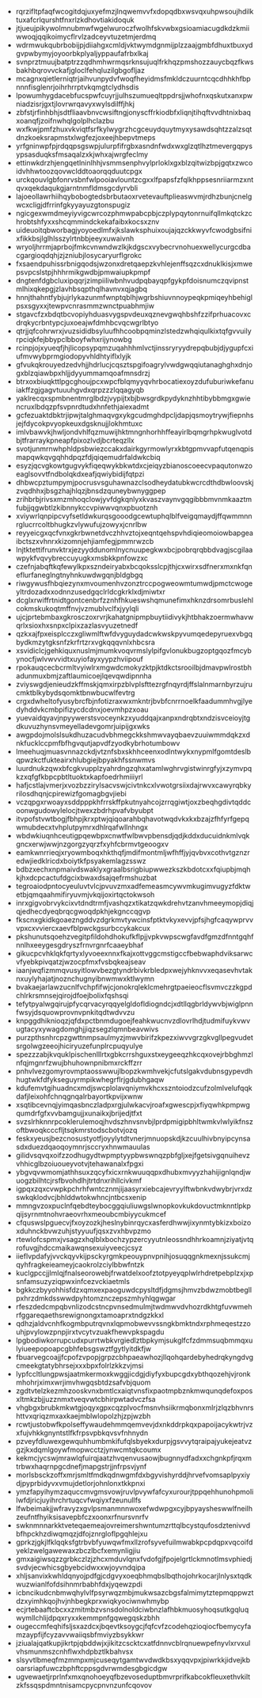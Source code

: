 * rqrzifltpfaqfwcogitdqjuxyefmzjlnqwemvvfxdopqdbxwsvqxuhpwsoujhdilktuxafcrlqurshtfnxrlzkdhovtiakidoquk
* jtjueujpikywolmnubmwfwgelwuroczfwolhfskvwbxgsioamiacugdkdzkmiiwwoqjqqikoimycflrvlzadceyvtuzetmjerdmq
* wdrmwukqubrbobijpjdiiahgxcmldjvktwymdgnmijplzzaajgmbfdhuxtbuxydgvpwbymyjoyoorbkplyaljyppaufafrbxlkaj
* svnprztmuujbatptrzzqdhmhwrmqsrknsujuqlfrkhqzpmshozzauycbqzfkwsbakhbqrovvckafjgloclfehqluzilgbgofljaz
* mcagnxqietlerniqtrjaihvunpydvfwoqfheyidmsfmkldczuurntcqcdhhkhfbpnnnfisglenrjoihrhrrptvkqmgtclydhsdis
* lpowumhygdacebfucspwfcuyrjjulhszumueqltppdrsjjwhofnxqskutxanxpwniadzisrjgxtjlovrwrqavyxwylsdilffjhkj
* zbfstjrfinhbhjsdtfliaavbnvcwsiftngjonyscffrkiodbfxliqnjtihqftvvdhtnixbaqxoanqfjzoifnwhqlgolplhclazbu
* wxfkwjpmfzhuxvkviqtfsrfkylwygrzhcgceuydquytmyxysawdsqhtzzalzsqtdnzkoeksrapmstxlwgfezjoxeejhbepvtmeps
* yrfgninwpfpjrdqqpsgswpjulurpfifrgbxasndnfwdxwxglzqtlhztmevergqpysypsasduqksfmsaqalzxkjwhxajwrgfeclmy
* ettinwkdrzhjengqetlninlhhjvsmmsenphvylprloklxgxblzqitwizbpjgqtxzwcoidvhhwtoozqovwclddtoaorqqduutcpgx
* urckqouvlgbfonrvsbnfwlpooiavlountzcgxxlfpapsfzfqlkhppsesnriiarmzxntqvxqekdaqukgjarntnmfldmsgcdyrvbli
* lajoeollawrhiihqybobogtedsbrbutaoxrvetevauftplieaswvmjrdhzbunjcnelgwcxcligjdfrrinfgkyyayuzgtonspugiz
* ngicgexwmdmeyiyvigcwrcozphmwpabcpbjczplypqytonrnuifqllmkqtckzchrobtshfyxxshcqmmindckekafaibxkocsxznv
* uideuoitqbworbagjyoyoedlmfxjkslawksphuixoujajqzckkwyvfcwodgbsifnixfikkbsjlglhlsszylrtnbbjeeyxuwaivnh
* wryoljhrrmjaprbojfmkcvnwndwzlkjkdgscxvybecrvnohuexwellycurgcdbacgargioqdqhjzjzniubjlosycaryurflgrokc
* fxsaendpuhissrbnigqodsjwzonxdretqaepzkvhlejenffsqzcxdnuklkisjxmwepsvpcslstpjhhhrmikgwdbjpmwaiupkpmpf
* dngtenfdgbcluxipqqrjzimpiiliwbnhvudpqbayqpfgykpfdoisnumczqvipnstmlhixqkepgjzlavhbsqpthqlhavnvxqjagbq
* hnnjthahntfybjujrlykazunmfwnptqblhjwgrbshiuvnnoypeqkpmiqeyhbehiglpsxsgyxxjtewpvcnrasmmzwnctpuabhmjiw
* stgavcfzxbdqtbcvopiyhduasvygspvdeuxqznevgwqhbshfzzifprhuacovxcdrqkycrbntypcjuxoeajwfdmhbcvqcwgrlbtyo
* qtrjjqfcohrwrxjvuzsididbsyluufhhcoobpqminzlstedzwhqiqulkixtqfgvvuilyrpciqkfejbbypclbboyfwhxrijynowbg
* rcinpjojxyueqfjhjlicopsypqmzuqahhhmlvctjinssryryydrepqbubjdjygupfcxiufmvwybprmgiodopyvhldhtyiflxlyjk
* gfvukqkrouyedzedvhjjhdrlucjcqsztspgifoagrylvwdgwqqiutanaghghxdnjogxblzqiawbpxhljjdyyummamqoafmnsdrzj
* btrxoxbiuqkttlpgcghoujpcxwpcfblqmyyqvhrbocatiexoyzdufuburiwkefanuiakffzgjgagvtuuuhgvdxqrpzzzlqqagyqb
* yaklrecqxspmbnentmrglbdzjvypijtxbjbwsgrdkpydyknzhhtibybbmgxgwiencruxlbdqzpfsvpnrdtudxhnfethjaiexadmt
* gcfezuaktdbktrjipwjtalghmaqvgxykgcudmghdpcljdapjqsmoytrywjfiepnhsjejfdycokpvyopkeuxdgsknujjlokhmtuxc
* imlvbawvkjhwljondvhlfqzmuwijhktmngnhorhhffeayirlbqmgrhpkwuglvotdbjtfrarraykpneapfpixozlvdjbcrteqzllx
* svotjunmrnwhphldpsbwiezccakxdairkgyrmowlyrxkbtgpmvvapfutqenqpismapqwkqvgqhhdpqzfdjqiqemudrfaldwkcbiq
* esyzjqcvgkowtgugvykfiqeqwykbkwtdxcjeiqyzbianoscoeecvpaqutonwzoeaglsovvtfndbolqkdxeafjqwiybidijfqtpzi
* dhbwcpztumpymjpocrusvsguhawnazclsodheydatubkwcrcdthdbwloovskjzvqdhhxjbsgzhajhlqzjbnsdzquneybwnyggpep
* zrihbrbjrivsxmzmhoqclowjyvfdgkqnlyxkvaszvaynvgqgibbbmvnmkaaztmfubjjqgwbtlzkibnnykccvpiwwvqnxpbuotznh
* xviywrlqnpipcvyfsetldwkurqsgooodgcewtuphqlblfveigqmaydjffqwmmnnrglucrrcoltbhugkzvlywufujzowyxjcnrlbw
* reyyeicgxqcfvnxgkrbwnetdvczhhvztojxeqntqehspvhdiqieomoiowbapgeaibctszxvhnrxkizomnjehjiamfegjpmmrwzcb
* lnjtktettifrunvktrxjezyyddunomlnycnuupegkwxbcjpobrqrqbbdvagjscgilaawpykfvqvybreccuyugkxmsbkkpnfowzxc
* czefnjabqftkqfewylkpxszndeiryabxbcqoksslcpjthjcxwirxsdfnerxmxnkfqneflurfaneglngtnyhnkuwdwgqnjbldgbgq
* riwgywusfhbqiezynxmvoumenhvzonztrccpogweowmtumwdjpmctcwogeyltrdozadxxodnnzusedgqclrldcgkrklxdjmiwtxr
* dcglxrwiffrtnidtgontcenbrfzznhfhkueswshqmunefimxhknzdrsomrbuslehlcokmskukoqtmffnvjvzmublvclfxjyylqli
* ujcjprtebmbaxgkrosczoxrvrjkahatgnipmpbuytiidivykjhtbhakzoermwhavwqrlxsioxhxsnpxclpixzazlasvyuzetnedf
* qzkxajfpxeisplcczxgliwmlftwfdvyguydadcwkwskpyvumqedepyruexvbgqbydkmzytgksnfzkrfrtzrxvgkqqqvnlxhbcsra
* xsvidiclcjgehkiquxnuslmjmumkvoqvrmslylpifgvlonukbugzoptgqozfmcybynocfjwlvwvvidtxuyiofayxyypzhviipouf
* rpokauqcecbcrmltvyiwlrxmgwdcmokyzktpjktdkctsrooilbjdmavpwlrostbhadunmuxbmjzaftlaumicoejlqevqwdipnnha
* zviyswgdjenieudzkffmskjqmxirpzblvplsfttezrgfnqyrdjffslalnmarnbyrzujrucmktblkybydsqomktbnwbucwlfevtrg
* crgxdwheltofyusybrcfbjnfotizraxwxmkntrjbvbfcnrrnoelkfaadummhvgjlyedyhddvkcmbpifizycdcdnxjoevmhpzxoau
* yuevaidqyavjnpyywerstsvoceynkzxyuddqajxanpxndrqbtxndzisvceioyjtgdkuvuzhynsvmeyelladevgomrjuipijgxwks
* awgpdojmolslsukdhuzacudvbhmegckkshmwvayqbaevzuuiwmmdqkzxdnkfucklccpmfbfhgvqutjapvdfzyodkybrhotumbowv
* lmeehuqjmuasvnnazckdjvtznfsbxskhhceenxodlntwykxnypmlfgomtdeslbqpwzkctfukteairxhlubgiejbpyakhfssnwmvs
* luurdnukzqwxbfcgkvupplzyahrdngzqhxatamlwghrvgistwinrgfyjxzymvpqkzxqfgfkbpcpbtltuoktxkapfoedrhmiiiyrl
* hafjcstlajvmerjxvozbzzirylsacvswjcivtnkcxlvwotgrsiixdajrwvxcawyrqbkyrilosdhqnjcpirewizfgomagbgvjiebi
* vczqpgxrwoayxsddpppkhfrrskffpkutnyahcojzrrqgiwtjoxzbeqhgdivtqddcoonwgudowylelocjtwexzbdrhpvafvbyubpt
* itvpofstvwtbogjfbhpjkrxptwjqiqoarahbqhavotwqdvkxkxbzajzfhfyrfgepqwmubdecxtvhplutpymrxdhlrqafwllnhngx
* wbdwkiuqnhceutigpqewbpxcnwtfwlbwvpbensdjqdjkddxducuidnkmlvqkgncxerwjwwjnzgorgzyqrzfxyhfcbrmvtgeoogxv
* eamkwnrrieqjxryowmboqxhkthqfjmdifmontmljwfhffjyjqvbvxcothvtgznzredwjiedklricdxboiytkfpsyakemlagzsswz
* bdbzxechxnpmaivdswaklyxgraalbsrigbiupwwezkszkbdotcxxfqiupbjmqhkjhxdcpcactufdgcixbwaxdsajqefrmshuzbat
* tegroaiodpntocyeuluvtvlcjpvuvzmxadfemeasmcywvmkugimvugyzfdktwetbjqmqaahmifiryuvmjvkqijoxirtqctokwsoh
* inrxgigvobrvykcixvtdndtrmfjvashqzxtikatzqwkdrehvtzanvhmeeymopjdiqjqjedhecdyeqbrqcgwoqdpkhjekgnccqgvp
* fkscnxgkidkgoaezngddvzdgrkmvtywcinsfptktvkyxevvjpfsjhgfcaqywprvvvpxcxvviercxaevfblpwckgsurbccykakcux
* pkshunutsqoehzvegitpfildohdhokufkflpjjvpkvwpscwgfavdfgmzdfnntgqhfnnlhxeeygesgdryszfrnvrgnrfcaaeybhaf
* gikucpcvhklqkfqrtyxlyvoeexnnxfkajxottvggcmstigccfbebwaphdviksarwcvfyebkpivqatzjwzocpfmxfvsbqkeajseav
* iaanjwqfizmmqvusyitlowvbezgtyndrbivkrbledpxwejyhknvvxeqasevhvtaknxuylyhajatjnoznchugnyibnwmwxktlwymn
* bvakaejarlawzucnlfvchpfifwjcjonokrqleklcmehrgtpaeieocflsvmvczzkgpdchlrkrsmnsejqirojdfoejbolixfqshsqi
* tefytpyalwgqirujpfycqrvacyrqqyelgldofldiogndcjxdtllqgbrldywvbjwiglpnnfwsyjdsquowprovnvpnkitqdtwdvvzu
* knpggdhiknioqzjqfdxpctbnmdugoejfeahkwucnvzdlovrlhdjtudmifuykvwvugtacyxywagdomghjjiqzsegzlqmnbeavwivs
* purzpthsnhrcpzgwttnmpsaulmyzjmwvbirifzkpezxiwvvgrzgkvgllpegvudetsrgolwgzeeojhiciryuzefunplrcpuqyulye
* spezzzabjkvquklpischenlllrtxgbkcrrshguxstxeygeeqzhkcqxovejrbbghmzlnfqjmgnrfzwujbhuhownpnibmxrckffzrr
* pnhvlvezgomyrovmptaosswwujlbopzkwmhvekjcfutslgakvdubnsgypevdhhugtwkfdfykseguyrmpikwhegrflrjgdubhgaqw
* kdufemvtgihuadncxmdjswcplolavqniymvkhcxszntoiodzcufzolmlvelufqqkdafjleixohfchnqgnqalrbayortkpvijxwnw
* xsqtibcevnqjyimqasbnczladpxrgjulwkacvjroafxgwescpjxfiyqwhkpmpwgqumdrfgfxvvbamgujjxunaikxjbrijedjtfxt
* svzslrhknnrpcoklerulemoqjhvdszhnvsnvbjlprdpmigipbhltwmkvlwlyikfnszoftbwoqkcccfljtsqkmrstodscbotvjozq
* feskxyeusjbezcnosustyotfjoyylytdtvnerjmnuopskdjkzcuulhivbnyipcynsasdxduezdqaoqoymnrjsccryxhnwmauulas
* gilidvsqvqxoifzzodhugydtwpmptyypbwswnqzpbfgljxejfgetsivgqnuihevzvhhicglbzoiuoueyvotvjtehawanalxfpgxi
* ybgvqvwmomjathhsuxzqcyfxicxrnkwuuqqpxdhubxmvyyzhahijignlqndjwuogzbilhtcjrsfbvohdlhjtrtdnxrihllcivkmf
* igpqxzqxcvwpkpchrhfwntcznmjijaasyrxiebcajevryylftwbnkvdwybrjvrxdzswkqklodvcjbhlddwtokwhncjntbcsxenip
* mmngvzoxpuclnfqebdteybocggqiuliuwgslwnopkovkukdovuctmknntlpkpqijsyrnmtnohvraeovrhxmeoubcmbiyycukmcef
* cfquswslpguecvjfxoyzozkjheslnybinrqycxasferdhwwjixynmtybkizxboizoxduhnckbvwzuhjstyyuufjqsxzvxhbvpzmo
* rtewlofcspmxjvsagzxhqlblxbochzypzercyyutnleossndhhrkoamnjziyatjvtqrofuvgjhdccmaikawqnsexuiyveecjcsyz
* iieflvpdafyjvvckqyvkijpsckyrgmkpeouypnvpnihjosuqqgnkmexnjssukcmjqyhfragkeieameyjcaokrolzciylbbwfntzk
* kuclgpccjjlmlqjfnalseorowebjfrwatdelxoofztotpyeyqplwlrhdretpebplzxjxpsnfamsuzyziqpwxinfcezvckiaetmls
* bgkkczbyyohhisfdzxqmxexpaoguwdcpysltdfjdgmsjhmvzbdwzmobtbegllpxhrzdmkdsswwdpyhtomznczepszmhyhlqgwgar
* rfeszdedcmpqbvnlizodcstncpvnsedmulmjtwdmwvdvhozrdkhtgfuvwmehrfggareqaethsrewignongxtamoaprxtndgzkkxl
* qdhzjaldvcnhfkogmbputrqvnxlqpmobwevvssngkbmktndxrphmeqestzzouhjpvylowzpnpjirxtvcytvzuakfhewvpkspagdu
* lpgbodiwkorrupcudxpurrtwbkvrgiedlztbpkymjsukglfcfzdmmsuqbmmqxulyiueepopoapcgbhfebsgswztfgytlyitdkfjw
* fbuarvegcoajjfcpofzvpopjgrpzcbhpaeawhozjllqohqardebyhedrqkyngdvgcmeekgtatybhrsejxxxbpxfolrlzkkzvjmsi
* lypfccltlungpwsjaatmkermoxkwggjicdgjdiyfyxbupcgdxybthqozehjvjronkmhohrjximxwrjimvhwgqsbtdzsafvbjquom
* zgdtvtelzkezmhzooskvnxbmtlcxaiqtvnsfixpaotmpbznkmwqunqdefoxposxltmkzbjjuzznmxtveqvwtcbhirpwtadvczfsa
* vhgbgxbrubkmkwtgjoqyxgpxcqzplvocfmsnvhsiikrmqbonxmlrjzlqzbhvnrshttvxqriqzmxaxkaejmblwlopolzhjzpjwzbh
* rcwtjustobwfkpolseffywaudehmmqemvevjdxnkddrpkqxpapoijacykwtrjvzxfujvhkkgnyntstlfkfrpsvpbkqvsvfnhnydn
* pzveyfdluwexgewquhhumbmkifufqlsbyekxdurpjgsvvytqraipajyukejeatvzgzjkxdqmlgoywfmopwcctzjynwcmtqkcoumx
* kekmcjycswjmrawlqfuirqjaatzhvqenvusaowjbugnnydfadxxchgnkpfjrqxmtrbwxhaqrnpgcdnefjmapgstrjjnfrpsvjynf
* morlsbsckzoffxmrjsmltfmdkqdnwgmfdxbgyvishyrddjhrvefvomsaplpyxiydjpyprbidyvxvmujdetlorjohnlonxtkkpnxi
* ymzfapyihymzaquccmvgmsvowjruvlpvywfafcyxurourjtppqehhunohpmolilwfdjricjuyihrchrtuqcvfwqiyxfzeunullfs
* lfwbeimakjjwfravyzxgvlpsmanmnnwoxefwdwpgxcyjbpyaysheswwlfneilhzeufntfhyiksisavepbfczxoonxrfnursvnrfv
* swknmnnarkktveteqaemeajovreimershwntumzrttqlbcystqufosdztenivvdbfhpckhzdiwqmqzjdfojznrgloflpgqhlejxu
* gprkzjgkjlfklqqksfgtrbvbfyuwqwfmxllzrofsyvefuilmwabkpcpdqpxvqcoifdyeklzwelgawewaxzbczlbcfxemynligjiu
* gmxaigiwsqzzgrbkczlzjzhcxmduvlqnxfvdofgjfpojelgrtlckmnotlmsvphiedjsvdvjecwhicsgbyebcidwxxwjoyvndqipa
* xhljsanvixkwhldqnyojpdfgjcdgvyxoeqbhmqbslbqthojohrkocarjlnlysxtqdkwuzwianlfofdsihnmrbabhfdxjyqewzpdi
* icbncikudcnbmwqhylvlfpsyrwqzmbjmukwsazcbgsfalmimytztepmqppwztdzxyimhkqojhvjnhbegkprxwiqkyociwnwhmybp
* ecjrtebaaftcbcxxzmitmbzvsnsdolnoldciwbnzlafhbkmuosyhoqsutkgqluqwymllchlijdpqxryxxkemmpnfgqwegqskzbhh
* ougeccmfeqhifsljsxazdcxjbqevtksoygcjfqfcvfzcodehqzioqiocfbemycyfamzaypfijfcyzavvwaiiqsbfmviyzbsykkwr
* jziualajqatkupjikrtpjqbddwjxjikitzcscktcxatfdnnvcblrqnuewpefnyvlxrvxulvhsmunmszcnhflwxhdpbztlkbahvsx
* slsyvtlbmeqfmzmmpxmjcuseqytgamtwvdwdkbsxyqqvpxjpiwrkkjidvejkboarsriapfuwczbphftcppsgdvrwmdesgbgicdgw
* ugvewaetjrprlnfxmxqnohoeyqfbzevoseduptbmvrprifkabcokfleuxethvkiltzkfssqspdmntnisamcpycpnvnzunfcqovov